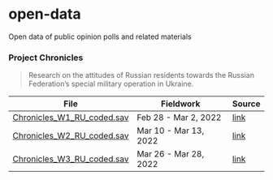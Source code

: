 # open-data
Open data of public opinion polls and related materials

### Project Chronicles

> Research on the attitudes of Russian residents towards the Russian Federation’s special military operation in Ukraine.

| File | Fieldwork | Source |
|---|---|---|
| [Chronicles_W1_RU_coded.sav](data/chronicles/Chronicles_W1_RU_coded.sav) | Feb 28 - Mar 2, 2022 | [link](https://github.com/dorussianswantwar/research1) |
| [Chronicles_W2_RU_coded.sav](data/chronicles/Chronicles_W2_RU_coded.sav) | Mar 10 - Mar 13, 2022 | [link](https://github.com/dorussianswantwar/research1) |
| [Chronicles_W3_RU_coded.sav](data/chronicles/Chronicles_W3_RU_coded.sav) | Mar 26 - Mar 28, 2022 | [link](https://github.com/dorussianswantwar/research1) |
